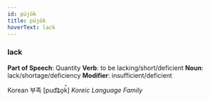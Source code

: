 ```yaml
---
id: püȷök
title: püȷök
hoverText: lack
---
```


### lack

**Part of Speech**: Quantity
**Verb**: to be lacking/short/deficient
**Noun**: lack/shortage/deficiency
**Modifier**: insufficient/deficient

Korean 부족 [pud͡ʑo̞k̚]
*Koreic Language Family*